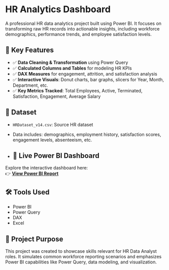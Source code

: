 # HR Analytics Dashboard

A professional HR data analytics project built using Power BI. It focuses on transforming raw HR records into actionable insights, including workforce demographics, performance trends, and employee satisfaction levels.

## 💼 Key Features

- ✅ **Data Cleaning & Transformation** using Power Query
- ✅ **Calculated Columns and Tables** for modeling HR KPIs
- ✅ **DAX Measures** for engagement, attrition, and satisfaction analysis
- ✅ **Interactive Visuals**: Donut charts, bar graphs, slicers for Year, Month, Department, etc.
- ✅ **Key Metrics Tracked**: Total Employees, Active, Terminated, Satisfaction, Engagement, Average Salary

## 📂 Dataset

- `HRDataset_v14.csv`: Source HR dataset
- Data includes: demographics, employment history, satisfaction scores, engagement levels, absenteeism, etc.

- ## 🔗 Live Power BI Dashboard

Explore the interactive dashboard here:  
👉 [**View Power BI Report**](https://app.powerbi.com/view?r=eyJrIjoiZGQ0ZGNjNzItZWQwYy00YTg4LWI2NmMtZGVmMGE5MjlkYWQ4IiwidCI6IjZiMzQ2ODk5LTRlZDYtNDc2MS1hYjc1LThhMmRiMGUyN2U3MiIsImMiOjh9)


## 🛠 Tools Used

- Power BI
- Power Query
- DAX
- Excel

## 📎 Project Purpose

This project was created to showcase skills relevant for HR Data Analyst roles. It simulates common workforce reporting scenarios and emphasizes Power BI capabilities like Power Query, data modeling, and visualization.
